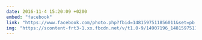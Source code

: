 ```yaml
---
date: 2016-11-4 15:20:09 +0200
embed: "facebook"
link: "https://www.facebook.com/photo.php?fbid=1481597511856011&set=pb.100000173280073.-2207520000.1491386494.&type=3&theater"
img: "https://scontent-frt3-1.xx.fbcdn.net/v/t1.0-9/14907196_1481597511856011_8816987224077911341_n.jpg?oh=927c2129a769790086199b500e9580e7&oe=59562619"
---
```

